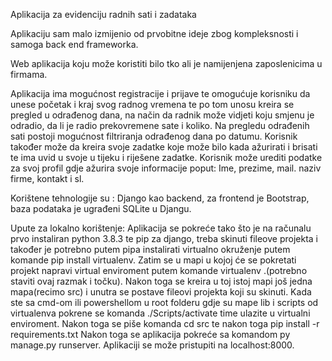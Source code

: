 Aplikacija za evidenciju radnih  sati i zadataka

Aplikaciju sam malo izmijenio od prvobitne ideje zbog kompleksnosti i samoga back end frameworka.

Web aplikacija koju može koristiti bilo tko ali je namijenjena zaposlenicima u firmama.

Aplikacija ima mogućnost registracije i prijave te omogućuje korisniku da unese početak i kraj svog radnog vremena te po tom unosu kreira se pregled u odrađenog dana, na način da radnik može vidjeti koju smjenu je odradio, da li je radio prekovremene sate i koliko. Na pregledu odrađenih sati postoji mogućnost filtriranja odrađenog dana po datumu.  Korisnik također može da kreira svoje zadatke koje može bilo kada ažurirati i brisati te ima uvid u svoje u tijeku i riješene zadatke. Korisnik može urediti podatke za svoj profil gdje ažurira svoje informacije poput: Ime, prezime, mail. naziv firme, kontakt i sl.

Korištene tehnologije su : Django kao backend, za frontend je Bootstrap, baza podataka je ugrađeni SQLite  u Djangu.

Upute za lokalno korištenje:
Aplikacija se pokreće tako što je na računalu prvo instaliran python 3.8.3 te pip za django, treba skinuti fileove projekta i također je potrebno putem pipa instalirati virtualno okruženje putem komande pip install virtualenv.
Zatim se u mapi u kojoj će se pokretati projekt napravi virtual enviroment putem komande virtualenv .(potrebno staviti ovaj razmak i točku).
Nakon toga se kreira u toj istoj mapi još jedna mapa(recimo src) i unutra se postave fileovi projekta koji su skinuti.
Kada ste sa cmd-om ili powershellom u root folderu gdje su mape lib i scripts od virtualenva pokrene se komanda ./Scripts/activate 
time ulazite u virtualni enviroment. Nakon toga se piše komanda cd src te nakon toga pip install -r requirements.txt
Nakon toga se aplikacija pokreće sa komandom py manage.py runserver.
Aplikaciji se može pristupiti na localhost:8000.

